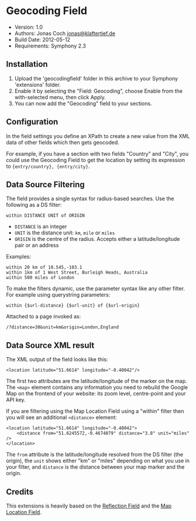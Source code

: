 # Geocoding Field

* Version: 1.0
* Authors: Jonas Coch <jonas@klaftertief.de>
* Build Date: 2012-05-12
* Requirements: Symphony 2.3

## Installation

1. Upload the 'geocodingfield' folder in this archive to your Symphony 'extensions' folder.
2. Enable it by selecting the "Field: Geocoding", choose Enable from the with-selected menu, then click Apply.
3. You can now add the "Geocoding" field to your sections.

## Configuration

In the field settings you define an XPath to create a new value from the XML data of other fields which then gets geocoded.

For example, if you have a section with two fields "Country" and "City", you could use the Geocoding Field to get the location by setting its expression to `{entry/country}, {entry/city}`.

## Data Source Filtering

The field provides a single syntax for radius-based searches. Use the following as a DS filter:

	within DISTANCE UNIT of ORIGIN

* `DISTANCE` is an integer
* `UNIT` is the distance unit: `km`, `mile` or `miles`
* `ORIGIN` is the centre of the radius. Accepts either a latitude/longitude pair or an address

Examples:

	within 20 km of 10.545,-103.1
	within 1km of 1 West Street, Burleigh Heads, Australia
	within 500 miles of London

To make the filters dynamic, use the parameter syntax like any other filter. For example using querystring parameters:

	within {$url-distance} {$url-unit} of {$url-origin}

Attached to a page invoked as:

	/?distance=30&unit=km&origin=London,England

## Data Source XML result

The XML output of the field looks like this:

	<location latitude="51.6614" longitude="-0.40042"/>

The first two attributes are the latitude/longitude of the marker on the map. The `<map>` element contains any information you need to rebuild the Google Map on the frontend of your website: its zoom level, centre-point and your API key.

If you are filtering using the Map Location Field using a "within" filter then you will see an additional `<distance>` element:

	<location latitude="51.6614" longitude="-0.40042">
		<distance from="51.6245572,-0.4674079" distance="3.8" unit="miles" />
	</location>

The `from` attribute is the latitude/longitude resolved from the DS filter (the origin), the `unit` shows either "km" or "miles" depending on what you use in your filter, and `distance` is the distance between your map marker and the origin.

## Credits

This extensions is heavily based on the [Reflection Field][1] and the [Map Location Field][2].


[1]: http://symphony-cms.com/download/extensions/view/20737/
[2]: http://symphony-cms.com/download/extensions/view/35942/

